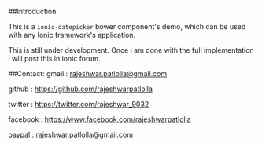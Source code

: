 ##Introduction:

This is a `ionic-datepicker` bower component's demo, which can be used with any Ionic framework's application.


This is still under development. Once i am done with the full implementation i will post this in ionic forum.

##Contact:
gmail : rajeshwar.patlolla@gmail.com

github : https://github.com/rajeshwarpatlolla

twitter : https://twitter.com/rajeshwar_9032

facebook : https://www.facebook.com/rajeshwarpatlolla

paypal : rajeshwar.patlolla@gmail.com
